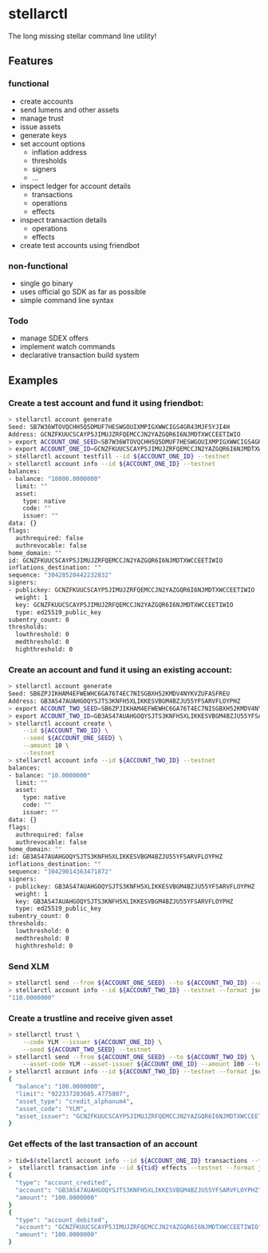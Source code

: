 stellarctl
==========

The long missing stellar command line utility!

## Features

### functional

* create accounts
* send lumens and other assets
* manage trust
* issue assets
* generate keys
* set account options
  * inflation address
  * thresholds
  * signers
  * ...
* inspect ledger for account details
  * transactions
  * operations
  * effects
* inspect transaction details
  * operations
  * effects
* create test accounts using friendbot

### non-functional

* single go binary
* uses official go SDK as far as possible
* simple command line syntax

### Todo

* manage SDEX offers
* implement watch commands
* declarative transaction build system


## Examples

### Create a test account and fund it using friendbot:
```bash
> stellarctl account generate
Seed: SB7W36WTOVQCHH5Q5DMUF7HESWGOUIXMPIGXWWCIGS4GR43MJF5YJI4H
Address: GCNZFKUUCSCAYP5JIMUJZRFQEMCCJN2YAZGQR6I6NJMDTXWCCEETIWIO
> export ACCOUNT_ONE_SEED=SB7W36WTOVQCHH5Q5DMUF7HESWGOUIXMPIGXWWCIGS4GR43MJF5YJI4H
> export ACCOUNT_ONE_ID=GCNZFKUUCSCAYP5JIMUJZRFQEMCCJN2YAZGQR6I6NJMDTXWCCEETIWIO
> stellarctl account testfill --id ${ACCOUNT_ONE_ID} --testnet
> stellarctl account info --id ${ACCOUNT_ONE_ID} --testnet
balances:
- balance: "10000.0000000"
  limit: ""
  asset:
    type: native
    code: ""
    issuer: ""
data: {}
flags:
  authrequired: false
  authrevocable: false
home_domain: ""
id: GCNZFKUUCSCAYP5JIMUJZRFQEMCCJN2YAZGQR6I6NJMDTXWCCEETIWIO
inflations_destination: ""
sequence: "30428520442232832"
signers:
- publickey: GCNZFKUUCSCAYP5JIMUJZRFQEMCCJN2YAZGQR6I6NJMDTXWCCEETIWIO
  weight: 1
  key: GCNZFKUUCSCAYP5JIMUJZRFQEMCCJN2YAZGQR6I6NJMDTXWCCEETIWIO
  type: ed25519_public_key
subentry_count: 0
thresholds:
  lowthreshold: 0
  medthreshold: 0
  highthreshold: 0
```

### Create an account and fund it using an existing account:
```bash
> stellarctl account generate
Seed: SB6ZPJIKHAM4EFWEWHC6GA76T4EC7NISGBXH52KMDV4NYKVZUFASFREU
Address: GB3AS47AUAHGOQYSJTS3KNFH5XLIKKESVBGM4BZJU55YFSARVFLOYPHZ
> export ACCOUNT_TWO_SEED=SB6ZPJIKHAM4EFWEWHC6GA76T4EC7NISGBXH52KMDV4NYKVZUFASFREU
> export ACCOUNT_TWO_ID=GB3AS47AUAHGOQYSJTS3KNFH5XLIKKESVBGM4BZJU55YFSARVFLOYPHZ
> stellarctl account create \
    --id ${ACCOUNT_TWO_ID} \
    --seed ${ACCOUNT_ONE_SEED} \
    --amount 10 \
    --testnet
> stellarctl account info --id ${ACCOUNT_TWO_ID} --testnet
balances:
- balance: "10.0000000"
  limit: ""
  asset:
    type: native
    code: ""
    issuer: ""
data: {}
flags:
  authrequired: false
  authrevocable: false
home_domain: ""
id: GB3AS47AUAHGOQYSJTS3KNFH5XLIKKESVBGM4BZJU55YFSARVFLOYPHZ
inflations_destination: ""
sequence: "30429014363471872"
signers:
- publickey: GB3AS47AUAHGOQYSJTS3KNFH5XLIKKESVBGM4BZJU55YFSARVFLOYPHZ
  weight: 1
  key: GB3AS47AUAHGOQYSJTS3KNFH5XLIKKESVBGM4BZJU55YFSARVFLOYPHZ
  type: ed25519_public_key
subentry_count: 0
thresholds:
  lowthreshold: 0
  medthreshold: 0
  highthreshold: 0
```

### Send XLM
```bash
> stellarctl send --from ${ACCOUNT_ONE_SEED} --to ${ACCOUNT_TWO_ID} --amount 100 --testnet
> stellarctl account info --id ${ACCOUNT_TWO_ID} --testnet --format json | jq ".balances[0].balance"
"110.0000000"
```

### Create a trustline and receive given asset
```bash
> stellarctl trust \
    --code YLM --issuer ${ACCOUNT_ONE_ID} \
    --seed ${ACCOUNT_TWO_SEED} --testnet
> stellarctl send --from ${ACCOUNT_ONE_SEED} --to ${ACCOUNT_TWO_ID} \
    --asset-code YLM --asset-issuer ${ACCOUNT_ONE_ID} --amount 100 --testnet
> stellarctl account info --id ${ACCOUNT_TWO_ID} --testnet --format json | jq '.balances[] | select(.asset_code == "YLM")'
{
  "balance": "100.0000000",
  "limit": "922337203685.4775807",
  "asset_type": "credit_alphanum4",
  "asset_code": "YLM",
  "asset_issuer": "GCNZFKUUCSCAYP5JIMUJZRFQEMCCJN2YAZGQR6I6NJMDTXWCCEETIWIO"
}
```

### Get effects of the last transaction of an account
```bash
> tid=$(stellarctl account info --id ${ACCOUNT_ONE_ID} transactions --testnet --limit 1 --format json | jq '.[0].id' -r)
>  stellarctl transaction info --id ${tid} effects --testnet --format json | jq '.[] | {type: .type, account: .account, amount: .amount}'
{
  "type": "account_credited",
  "account": "GB3AS47AUAHGOQYSJTS3KNFH5XLIKKESVBGM4BZJU55YFSARVFLOYPHZ",
  "amount": "100.0000000"
}
{
  "type": "account_debited",
  "account": "GCNZFKUUCSCAYP5JIMUJZRFQEMCCJN2YAZGQR6I6NJMDTXWCCEETIWIO",
  "amount": "100.0000000"
}
```

